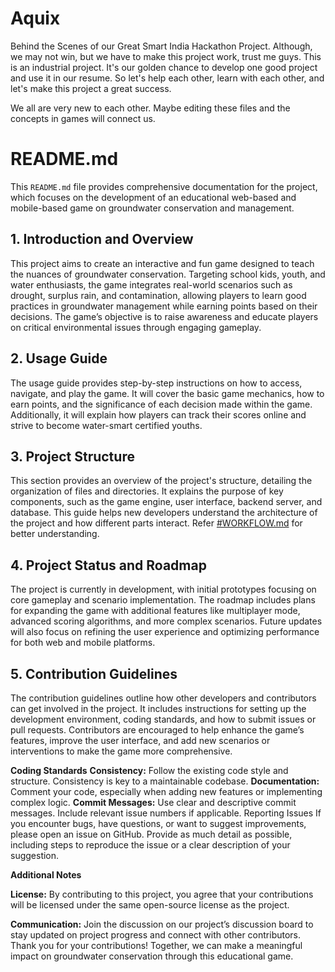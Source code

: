 # Aquix
Behind the Scenes of our Great Smart India Hackathon Project.
Although, we may not win, but we have to make this project work, trust me guys. This is an industrial project. It's our golden chance to develop one good project and use it in our resume.
So let's help each other, learn with each other, and let's make this project a great success.

We all are very new to each other. Maybe editing these files and the concepts in games will connect us.



# README.md

This `README.md` file provides comprehensive documentation for the project, which focuses on the development of an educational web-based and mobile-based game on groundwater conservation and management.

## 1. Introduction and Overview
This project aims to create an interactive and fun game designed to teach the nuances of groundwater conservation. Targeting school kids, youth, and water enthusiasts, the game integrates real-world scenarios such as drought, surplus rain, and contamination, allowing players to learn good practices in groundwater management while earning points based on their decisions. The game’s objective is to raise awareness and educate players on critical environmental issues through engaging gameplay.

## 2. Usage Guide
The usage guide provides step-by-step instructions on how to access, navigate, and play the game. It will cover the basic game mechanics, how to earn points, and the significance of each decision made within the game. Additionally, it will explain how players can track their scores online and strive to become water-smart certified youths.

## 3. Project Structure
This section provides an overview of the project's structure, detailing the organization of files and directories. It explains the purpose of key components, such as the game engine, user interface, backend server, and database. This guide helps new developers understand the architecture of the project and how different parts interact. Refer [#WORKFLOW.md](https://github.com/VJLIVE/Aquix/blob/main/WORKFLOW%20.md) for better understanding.

## 4. Project Status and Roadmap
The project is currently in development, with initial prototypes focusing on core gameplay and scenario implementation. The roadmap includes plans for expanding the game with additional features like multiplayer mode, advanced scoring algorithms, and more complex scenarios. Future updates will also focus on refining the user experience and optimizing performance for both web and mobile platforms.

## 5. Contribution Guidelines
The contribution guidelines outline how other developers and contributors can get involved in the project. It includes instructions for setting up the development environment, coding standards, and how to submit issues or pull requests. Contributors are encouraged to help enhance the game’s features, improve the user interface, and add new scenarios or interventions to make the game more comprehensive.

**Coding Standards**
**Consistency:** Follow the existing code style and structure. Consistency is key to a maintainable codebase.
**Documentation:** Comment your code, especially when adding new features or implementing complex logic.
**Commit Messages:** Use clear and descriptive commit messages. Include relevant issue numbers if applicable.
Reporting Issues
If you encounter bugs, have questions, or want to suggest improvements, please open an issue on GitHub. Provide as much detail as possible, including steps to reproduce the issue or a clear description of your suggestion.

**Additional Notes**

**License:** By contributing to this project, you agree that your contributions will be licensed under the same open-source license as the project.

**Communication:** Join the discussion on our project’s discussion board to stay updated on project progress and connect with other contributors.
Thank you for your contributions! Together, we can make a meaningful impact on groundwater conservation through this educational game.

